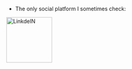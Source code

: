 - The only social platform I sometimes check:

<a target="_blank" href="https://www.linkedin.com/in/farzad-azizi-zade-a92749197/">
  <img align="left" alt="LinkdeIN" width="120px" src="https://img.shields.io/badge/LinkedIn-0077B5?style=for-the-badge&logo=linkedin&logoColor=white" />
</a>